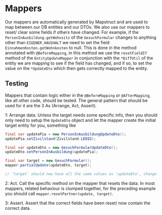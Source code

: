 # Mappers

Our mappers are automatically generated by Mapstruct and are used to map between our DB entities and our DTOs. We also use our mappers to reset/ clear some fields if others have changed. For example, if the `PersonInAusbildung.getWohnsitz` of the `GesuchFormular` changes to anything other than `EIGENER_HAUSHALT` we need to set the field `EinnahmenKosten.getWohnkosten` to null. This is done in the method annotated with `@BeforeMapping`, in this method we use the `resetFieldIf` method of the `EntityUpdateMapper` in conjunction with the `*DiffUtil` of the entity we are mapping to see if the field has changed, and if so, to set the value on the `*UpdateDto` which then gets correctly mapped to the entity.


## Testing

Mappers that contain logic either in the `@BeforeMapping` or `@AfterMapping`, like all other code, should be tested. The general pattern that should be used for it are the 3 As (Arrange, Act, Assert).

1: Arrange data. Unless the target needs some specific info, then you should only need to setup the `UpdateDto` object and let the mapper create the initial target entity for you, something like

```java
final var updatePia = new PersonInAusbildungUpdateDto();
updatePia.setZivilstand(Zivilstand.LEDIG);

final var updateDto = new GesuchFormularUpdateDto();
updateDto.setPersonInAusbildung(updatePia);

final var target = new GesuchFormular();
mapper.partialUpdate(updateDto, target);

// 'target' should now have all the same values as 'updateDto', change the data and Act and Assert 
``` 

2: Act. Call the specific method on the mapper that resets the data. In most mappers, related behaviour is clumped together, for the preceding example you should call `mapper.resetPartner(update, target)`.

3: Assert. Assert that the correct fields have been reset/ now contain the correct data. 
